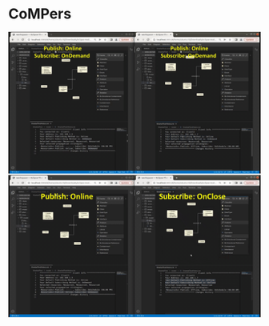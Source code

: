 # CoMPers
![Online-OnDemand Example](images/OnlineOnDemand.gif)
![Online-OnClose Example](images/PublishOnline-SubscribeOnClose.gif)